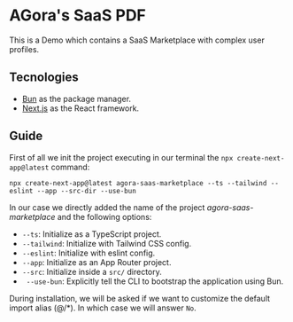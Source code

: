 # AGora's SaaS PDF

This is a Demo which contains a SaaS Marketplace with complex user profiles.

## Tecnologies

- [Bun](https://bun.sh/) as the package manager.
- [Next.js](https://nextjs.org/) as the React framework.

## Guide

First of all we init the project executing in our terminal the `npx create-next-app@latest` command:

```console
npx create-next-app@latest agora-saas-marketplace --ts --tailwind --eslint --app --src-dir --use-bun
```

In our case we directly added the name of the project *agora-saas-marketplace* and the following options:

- `--ts`: Initialize as a TypeScript project.
- `--tailwind`:  Initialize with Tailwind CSS config.
- `--eslint`: Initialize with eslint config.
- `--app`: Initialize as an App Router project.
- `--src`:  Initialize inside a `src/` directory.
- ` --use-bun`: Explicitly tell the CLI to bootstrap the application using Bun.

During installation, we will be asked if we want to customize the default import alias (@/*). In which case we will answer `No`.
